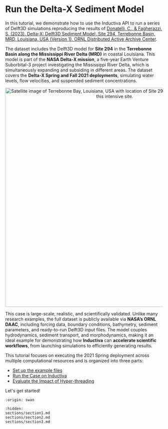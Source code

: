 # Run the Delta-X Sediment Model
In this tutorial, we demonstrate how to use the Inductiva API to run a series of Delft3D simulations reproducing the results of [Donatelli, C., & Fagherazzi, S. (2023). Delta-X: Delft3D Sediment Model, Site 294, Terrebonne Basin, MRD, Louisiana, USA (Version 1). ORNL Distributed Active Archive Center](https://doi.org/10.3334/ORNLDAAC/2303).

The dataset includes the Delft3D model for **Site 294** in the **Terrebonne Basin along the Mississippi River Delta (MRD)** in coastal Louisiana. This model is part of the **NASA Delta-X mission**, a five-year Earth Venture Suborbital-3 project investigating the Mississippi River Delta, which is simultaneously expanding and subsiding in different areas. The dataset covers the **Delta-X Spring and Fall 2021 deployments**, simulating water levels, flow velocities, and suspended sediment concentrations.

<p align="center"><img src="../../_static/DeltaX_Delft3D_294_Terrebonne.jpg" alt="Satellite image of Terrebonne Bay, Louisiana, USA with location of Site 294. Inset shows bathymetry of this intensive site." width="700"></p>

This case is large-scale, realistic, and scientifically validated. Unlike many research examples, the full dataset is publicly available via **NASA’s ORNL DAAC**, including forcing data, boundary conditions, bathymetry, sediment parameters, and ready-to-run Delft3D input files. The model couples hydrodynamics, sediment transport, and morphodynamics, making it an ideal example for demonstrating how **Inductiva** can **accelerate scientific workflows**, from launching simulations to efficiently generating results.

This tutorial focuses on executing the 2021 Spring deployment across multiple computational resources and is organized into three parts:
- [Set up the example files](sections/section1)
- [Run the Case on Inductiva](sections/section2)
- [Evaluate the Impact of Hyper-threading](sections/section3)

Let's get started!

```{banner_small}
:origin: swan
```

```{toctree}
:hidden:
sections/section1.md
sections/section2.md
sections/section3.md
```
